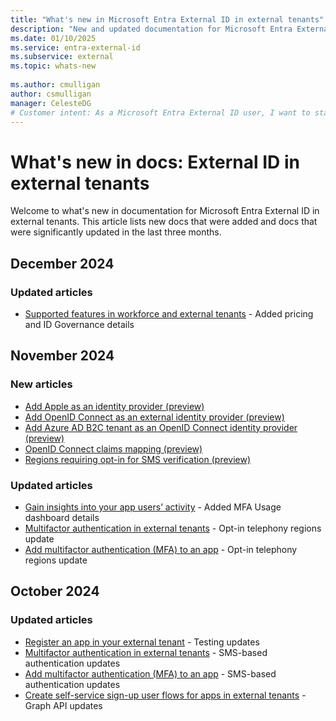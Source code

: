 ```yaml
---
title: "What's new in Microsoft Entra External ID in external tenants"
description: "New and updated documentation for Microsoft Entra External ID in external tenants."
ms.date: 01/10/2025
ms.service: entra-external-id
ms.subservice: external
ms.topic: whats-new
 
ms.author: cmulligan
author: csmulligan
manager: CelesteDG
# Customer intent: As a Microsoft Entra External ID user, I want to stay updated on the new documentation and significant updates, so that I can stay informed about the changes and improvements in the service.
---
```


# What's new in docs: External ID in external tenants

Welcome to what's new in documentation for Microsoft Entra External ID in external tenants. This article lists new docs that were added and docs that were significantly updated in the last three months.

## December 2024

### Updated articles

- [Supported features in workforce and external tenants](concept-supported-features-customers.md) - Added pricing and ID Governance details

## November 2024

### New articles

- [Add Apple as an identity provider (preview)](how-to-apple-federation-customers.md)
- [Add OpenID Connect as an external identity provider (preview)](how-to-custom-oidc-federation-customers.md)
- [Add Azure AD B2C tenant as an OpenID Connect identity provider (preview)](how-to-b2c-federation-customers.md)
- [OpenID Connect claims mapping (preview)](reference-oidc-claims-mapping-customers.md)
- [Regions requiring opt-in for SMS verification (preview)](how-to-region-code-opt-in.md)

### Updated articles

- [Gain insights into your app users’ activity](how-to-user-insights.md) - Added MFA Usage dashboard details
- [Multifactor authentication in external tenants](concept-multifactor-authentication-customers.md) - Opt-in telephony regions update
- [Add multifactor authentication (MFA) to an app](how-to-multifactor-authentication-customers.md) - Opt-in telephony regions update

## October 2024

### Updated articles

- [Register an app in your external tenant](/entra/identity-platform/quickstart-register-app) -  Testing updates
- [Multifactor authentication in external tenants](concept-multifactor-authentication-customers.md) -  SMS-based authentication updates
- [Add multifactor authentication (MFA) to an app](how-to-multifactor-authentication-customers.md) -  SMS-based authentication updates
- [Create self-service sign-up user flows for apps in external tenants](how-to-user-flow-sign-up-sign-in-customers.md) -  Graph API updates

